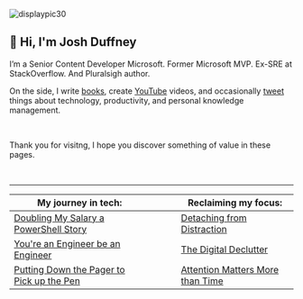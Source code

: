 ![displaypic30](/img/displaypic30.png)

## 👋 Hi, I'm Josh Duffney

<!-- Welcome to my blog, -->

I’m a Senior Content Developer Microsoft. Former Microsoft MVP. Ex-SRE at StackOverflow. And Pluralsigh author.

On the side, I write [books](https://app.gumroad.com/joshduffney/), create [YouTube](https://www.youtube.com/channel/UCCV1T7JbfzbE2O7P3kydmKw) videos, and occasionally [tweet](https://twitter.com/joshduffney) things about technology, productivity, and personal knowledge management.

<br>

Thank you for visitng, I hope you discover something of value in these pages.

<br>

---

|**My journey in tech**:|<img width=50/>|**Reclaiming my focus**:|
|---	|---	|---	|
|[Doubling My Salary a PowerShell Story](/doubling-my-salary-a-powershell-story/)|   	|[Detaching from Distraction](/detaching-from-distraction/)|
|[You're an Engineer be an Engineer](/youre-an-engineer-be-an-engineer)||[The Digital Declutter](/the-digital-declutter/)|
|[Putting Down the Pager to Pick up the Pen](https://duffney.io/putting-down-the-pager-to-pick-up-the-pen/)|   	|[Attention Matters More than Time](/attention-matters-more-than-time/)|


<!-- Formerly a Microsoft MVP. An Ex-SRE at Stack Overflow. And Pluralsight author. -->